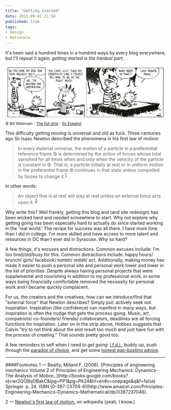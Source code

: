 ```yaml
---
title: "Getting started"
date: 2013-09-01 21:50
published: true
tags:
- Design
- Rationale
---
```


It's been said a hundred times in a hundred ways by every blog everywhere, but I'll repeat it again: <i>getting started is the hardest part</i>.

![Creativity](/assets/img/panic.jpg)
<span class="caption"><small>&copy; Bill Waterson</small> &middot; <small>[The full strip](http://web.mit.edu/manoli/mood/www/calvin-full.html)</small> &middot; <small>[En Español](http://pbs.twimg.com/media/BJBveBbCQAAaiPW.jpg:large)</small></span>


This difficulty getting moving is universal and old as fuck. Three centuries ago Sir Isaac Newton described the phenomena in his first law of motion:


> In every material universe, the motion of a particle in a preferential reference frame Φ is determined by the action of forces whose total vanished for all times when and only when the velocity of the particle is constant in Φ. That is, a particle initially at rest or in uniform motion in the preferential frame Φ continues in that state unless compelled by forces to change it.<sup>[1](#1)</sup>

In other words:

> An object that is at rest will stay at rest unless an external force acts upon it. <sup>[2](#2)</sup>


Why write this? Well frankly, getting this blog and (and site redesign) has been wicked hard and needed somewhere to start. Why not explore why getting going has been especially hard to actually <i>do</i> since started working in the 'real world.' The recipe for success was all there. I have more time than I did in college. I'm more skilled and have access to more talent and resources in DC than I ever did in Syracuse. Why so hard?

A few things, it's excuses and distractions. Common excuses include: I'm too tired/old/busy for this. Common distractions include: happy hours/ brunch/ girls/ facebook/ tumblr/ reddit/ ect. Additionally, making money has made it easier to push a personal site and personal work lower and lower in the list of priorities. Despite always having personal projects that were supplemental and nourishing in addition to my professional work, in some ways being financially comfortable removed the necessity for personal work and I became quickly complacent.

For us, the creators and the creatives, how can we introduce/find that "external force" that Newton describes? Simply put: actively seek out inspiration. Inspiration (like confidence) can manifest in many ways, but inspiration is often the nudge that gets the process going. Music, art, compatriots/ co-founders/ friends/ collaborators, deadlines are all forcing functions for inspiration. Later on in the strip above, Hobbes suggests that Calvin "try to not think about the end result too much and just have fun with the process of creating." That sounds pretty good too.

A few reminders to self when I need to <i>get going</i>: [j.f.d.i.](http://justinjackson.ca/jfdi.html), buddy up, push through the [paradox of choice](http://www.ted.com/talks/barry_schwartz_on_the_paradox_of_choice.html), and get some [honest ego-busting advice](http://www.goodfuckingdesignadvice.com/advice/45/).

<!-- In the words of Woody Allen,

>  -->

<hr class="hr"/>
####Footnotes
<span id="1">1</span> — Beatty, Millard F. (2006). [Principles of engineering mechanics Volume 2 of Principles of Engineering Mechanics: Dynamics-The Analysis of Motion,.](http://books.google.com/books?id=wr2QOBqOBakC&lpg=PP1&pg=PA24&hl=en#v=onepage&q&f=false) Springer. p. 24. ISBN [0-387-23704-6](http://www.amazon.com/Principles-Engineering-Mechanics-Dynamics-Mathematical/dp/0387237046).

<span id="2">2</span> — [Newton's first law of motion.](http://en.wikipedia.org/wiki/Newton's_laws_of_motion#Newton.27s_first_law) on wikipedia (yeah, I know.)
